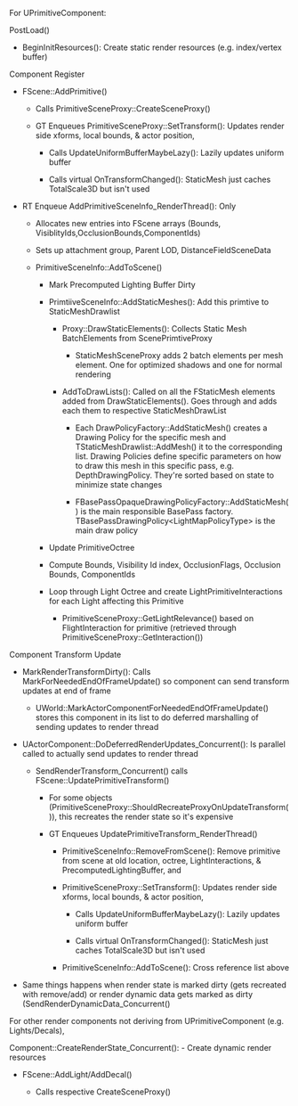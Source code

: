 For UPrimitiveComponent:

PostLoad()

- BeginInitResources(): Create static render resources (e.g. index/vertex buffer)

Component Register

- FScene::AddPrimitive()

  - Calls PrimitiveSceneProxy::CreateSceneProxy()

  - GT Enqueues PrimitiveSceneProxy::SetTransform(): Updates render side xforms, local bounds, & actor position,

    - Calls UpdateUniformBufferMaybeLazy(): Lazily updates uniform buffer

    - Calls virtual OnTransformChanged(): StaticMesh just caches TotalScale3D but isn't used

- RT Enqueue AddPrimitiveSceneInfo_RenderThread(): Only

  - Allocates new entries into FScene arrays (Bounds, VisiblityIds,OcclusionBounds,ComponentIds)

  - Sets up attachment group, Parent LOD, DistanceFieldSceneData

  - PrimitiveSceneInfo::AddToScene()

    - Mark Precomputed Lighting Buffer Dirty

    - PrimtiiveSceneInfo::AddStaticMeshes(): Add this primtive to StaticMeshDrawlist

      - Proxy::DrawStaticElements(): Collects Static Mesh BatchElements from ScenePrimtiveProxy

        - StaticMeshSceneProxy adds 2 batch elements per mesh element. One for optimized shadows and one for normal rendering

      - AddToDrawLists(): Called on all the FStaticMesh elements added from DrawStaticElements(). Goes through and adds each them to respective StaticMeshDrawList

        - Each DrawPolicyFactory::AddStaticMesh() creates a Drawing Policy for the specific mesh and TStaticMeshDrawlist::AddMesh() it to the corresponding list. Drawing Policies define specific parameters on how to draw this mesh in this specific pass, e.g. DepthDrawingPolicy. They're sorted based on state to minimize state changes

        - FBasePassOpaqueDrawingPolicyFactory::AddStaticMesh() is the main responsible BasePass factory. TBasePassDrawingPolicy&lt;LightMapPolicyType&gt; is the main draw policy

    - Update PrimitiveOctree

    - Compute Bounds, Visibility Id index, OcclusionFlags, Occlusion Bounds, ComponentIds

    - Loop through Light Octree and create LightPrimitiveInteractions for each Light affecting this Primitive

      - PrimitiveSceneProxy::GetLightRelevance() based on FlightInteraction for primitive (retrieved through PrimitiveSceneProxy::GetInteraction())

Component Transform Update

- MarkRenderTransformDirty(): Calls MarkForNeededEndOfFrameUpdate() so component can send transform updates at end of frame

  - UWorld::MarkActorComponentForNeededEndOfFrameUpdate() stores this component in its list to do deferred marshalling of sending updates to render thread

- UActorComponent::DoDeferredRenderUpdates_Concurrent(): Is parallel called to actually send updates to render thread

  - SendRenderTransform_Concurrent() calls FScene::UpdatePrimitiveTransform()

    - For some objects (PrimitiveSceneProxy::ShouldRecreateProxyOnUpdateTransform()), this recreates the render state so it's expensive

    - GT Enqueues UpdatePrimitiveTransform_RenderThread()

      - PrimitiveSceneInfo::RemoveFromScene(): Remove primitive from scene at old location, octree, LightInteractions, & PrecomputedLightingBuffer, and

      - PrimitiveSceneProxy::SetTransform(): Updates render side xforms, local bounds, & actor position,

        - Calls UpdateUniformBufferMaybeLazy(): Lazily updates uniform buffer

        - Calls virtual OnTransformChanged(): StaticMesh just caches TotalScale3D but isn't used

      - PrimitiveSceneInfo::AddToScene(): Cross reference list above

* Same things happens when render state is marked dirty (gets recreated with remove/add) or render dynamic data gets marked as dirty (SendRenderDynamicData_Concurrent()

For other render components not deriving from UPrimitiveComponent (e.g. Lights/Decals),

Component::CreateRenderState_Concurrent(): - Create dynamic render resources

- FScene::AddLight/AddDecal()

  - Calls respective CreateSceneProxy()

